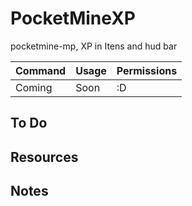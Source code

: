 # PocketMineXP
pocketmine-mp, XP in Itens and hud bar

Command | Usage | Permissions |
------- | ------- | ------- |
Coming|Soon|:D

## To Do

## Resources



## Notes


